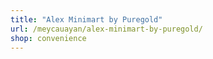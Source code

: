 ```yaml
---
title: "Alex Minimart by Puregold"
url: /meycauayan/alex-minimart-by-puregold/
shop: convenience
---
```

